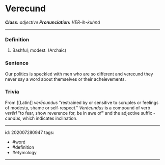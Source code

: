 # Verecund
**_Class:_** *adjective*
**_Pronunciation:_** *VER-ih-kuhnd*

---

### Definition
1. Bashful; modest. (Archaic)
### Sentence
Our politics is speckled with men who are so different and verecund they never say a word about themselves or their acheievements.

### Trivia
From [[Latin]] *verēcundus* "restrained by or sensitive to scruples or feelings of modesty, shame or self-respect." *Verēcundus* is a compound of verb *verērī* "to fear, show reverence for, be in awe of" and the adjective suffix *-cundus*, which indicates inclination.

---

id: 202007280947
tags:
 - #word
 - #definition
 - #etymology 

---
